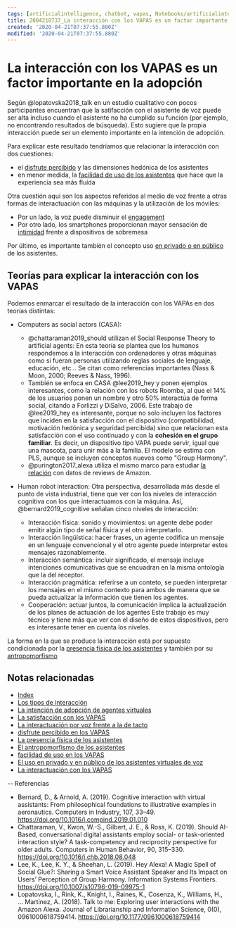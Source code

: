 ```yaml
---
tags: [artificialintelligence, chatbot, vapas, Notebooks/artificialintelligence, virtualagents, interaction]
title: 2004210737_La interacción con los VAPAS es un factor importante en la adopción 
created: '2020-04-21T07:37:55.880Z'
modified: '2020-04-21T07:37:55.880Z'
---
```


# La interacción con los VAPAS es un factor importante en la adopción 

Según @lopatovska2018_talk en un estudio cualitativo con pocos participantes encuentran que la satifacción con el asistente de voz puede ser alta incluso cuando el asistente no ha cumplido su función (por ejemplo, no encontrando resultados de búsqueda). Esto sugiere que la propia interacción puede ser un elemento importante en la intención de adopción.

Para explicar este resultado tendríamos que relacionar la interacción con dos cuestiones:

- el [disfrute percibido](2004060858_disfrute_percibido_agentes_virtuales.md) y las dimensiones hedónica de los asistentes
- en menor medida, la [facilidad de uso de los asistentes](2004060853_facilidad_uso_agentes_virtuales.md) que hace que la experiencia sea más fluída

Otra cuestión aquí son los aspectos referidos al medio de voz frente a otras formas de interactuación con las máquinas y la utilización de los móviles:

- Por un lado, la voz puede disminuir el [engagement](2004051647_effect_voice_interactions.md)
- Por otro lado, los smartphones proporcionan mayor sensación de [intimidad](2004170957_laprivacidadylosVAPAS.md) frente a dispositivos de sobremesa

Por último, es importante también el concepto uso [en privado o en público](2004070858_uso_privado_publico_asistentes.md) de los asistentes.

## Teorías para explicar la interacción con los VAPAS

Podemos enmarcar el resultado de la interacción con los VAPAs en dos teorías distintas:

- Computers as social actors (CASA): 
  - @chattaraman2019_should utilizan el Social Response Theory to artificial agents: En esta teoría se plantea que los humanos respondemos a la interacción con ordenadores y otras máquinas como si fueran personas utilizando reglas sociales de lenguaje, educación, etc... Se citan como referencias importantes (Nass & Moon, 2000; Reeves & Nass, 1996).
  - También se enfoca en CASA @lee2019_hey y ponen ejemplos interesantes, como la relación con los robots Roomba, al que el 14% de los usuarios ponen un nombre y otro 50% interactúa de forma social, citando a Forlizzi y DiSalvo, 2006. Este trabajo de  @lee2019_hey es interesante, porque no solo incluyen los factores que inciden en la satisfacción con el dispositivo (compatibilidad, motivación hedónica y seguridad percibida) sino que relacionan esta satisfacción con el uso continuado y con la **cohesión en el grupo familiar**. Es decir, un dispositivo tipo VAPA puede servir, igual que una mascota, para unir más a la familia. El modelo se estima con PLS, aunque se incluyen conceptos nuevos como "Group Harmony". 
  - @purington2017_alexa utiliza el mismo marco para estudiar [la relación](2004160935_relacion_con_vapas.md) con datos de reviews de Amazon.

- Human robot interaction: Otra perspectiva, desarrollada más desde el punto de vista industrial, tiene que ver con los niveles de interacción cognitiva con los que interactuamos con la máquina. Así, @bernard2019_cognitive señalan cinco niveles de interacción:
  - Interacción física: sonido y movimientos: un agente debe poder emitir algún tipo de señal física y el otro interpretarlo.
  - Interacción lingüística: hacer frases, un agente codifica un mensaje en un lenguaje convencional y el otro agente puede interpretar estos mensajes razonablemente.
  - Interacción semántica: incluir significado, el mensaje incluye intenciones comunicativas que se encuadran en la misma ontología que la del receptor.
  - Interacción pragmática: referirse a un conteto, se pueden interpretar los mensajes en el mismo contexto para ambos de manera que se pueda actualizar la información que tienen los agentes.
  - Cooperación: actuar juntos, la comunicación implica la actualización de los planes de actuación de los agentes
  Este trabajo es muy técnico y tiene más que ver con el diseño de estos dispositivos, pero es interesante tener en cuenta los niveles.

La forma en la que se produce la interacción está por supuesto condicionada por la [presencia física de los asistentes](2004040921_cuerpo_presencia_fisica_asistentes_virtuales.md) y también por su [antropomorfismo](2004060734_antropomorfismo_vapas.md)

## Notas relacionadas

- [Index](_2003101705_index.md)
- [Los tipos de interacción](2004240955_tipos_interaccion_vapas.md)
- [La intención de adopción de agentes virtuales](2004060832_intencion_adopcion_agente_virtual.md)
- [La satisfacción con los VAPAS](2004240815_satisfaccion_vapas.md)
- [La interactuación por voz frente a la de tacto](2004051647_effect_voice_interactions.md)
- [disfrute percibido en los VAPAS](2004060858_disfrute_percibido_agentes_virtuales.md)
- [La presencia física de los asistentes](2004040921_cuerpo_presencia_fisica_asistentes_virtuales.md)
- [El antropomorfismo de los asistentes](2004060734_antropomorfismo_vapas.md)
- [facilidad de uso en los VAPAS](2004060853_facilidad_uso_agentes_virtuales.md)
- [El uso en privado y en público de los asistentes virtuales de voz](2004070858_uso_privado_publico_asistentes.md)
- [La interactuación con los VAPAS](2004210737_lainteraccionconlosvapas.md)

--
Referencias

- Bernard, D., & Arnold, A. (2019). Cognitive interaction with virtual assistants: From philosophical foundations to illustrative examples in aeronautics. Computers in Industry, 107, 33–49. https://doi.org/10.1016/j.compind.2019.01.010
- Chattaraman, V., Kwon, W.-S., Gilbert, J. E., & Ross, K. (2019). Should AI-Based, conversational digital assistants employ social- or task-oriented interaction style? A task-competency and reciprocity perspective for older adults. Computers in Human Behavior, 90, 315–330. https://doi.org/10.1016/j.chb.2018.08.048
- Lee, K., Lee, K. Y., & Sheehan, L. (2019). Hey Alexa! A Magic Spell of Social Glue?: Sharing a Smart Voice Assistant Speaker and Its Impact on Users’ Perception of Group Harmony. Information Systems Frontiers. https://doi.org/10.1007/s10796-019-09975-1
- Lopatovska, I., Rink, K., Knight, I., Raines, K., Cosenza, K., Williams, H., … Martinez, A. (2018). Talk to me: Exploring user interactions with the Amazon Alexa. Journal of Librarianship and Information Science, 0(0), 0961000618759414. https://doi.org/10.1177/0961000618759414